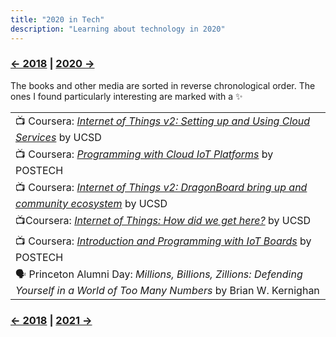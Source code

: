 ```yaml
---
title: "2020 in Tech"
description: "Learning about technology in 2020"
---
```


### [← 2018](/2018/12/31/learn-2018) | [2020 →](/2020/12/31/learn-2020)
The books and other media are sorted in reverse chronological order. The ones I found particularly interesting are marked with a ✨

| |
| --- |
| 📺 Coursera: _[Internet of Things v2: Setting up and Using Cloud Services](https://www.coursera.org/learn/internet-of-things-cloud-services-version2)_ by UCSD |
| 📺 Coursera: _[Programming with Cloud IoT Platforms](https://www.coursera.org/learn/cloud-iot-platform)_ by POSTECH |
| 📺 Coursera: _[Internet of Things v2: DragonBoard bring up and community ecosystem](https://www.coursera.org/learn/internet-of-things-dragonboard-version2)_ by UCSD |
| 📺Coursera: _[Internet of Things: How did we get here?](https://www.coursera.org/learn/internet-of-things-history)_ by UCSD |
| 📺 Coursera: _[Introduction and Programming with IoT Boards](https://www.coursera.org/learn/introduction-iot-boards)_ by POSTECH | 📺 _[The Great Hack](https://www.netflix.com/title/80117542)_ by Netflix |
| 🗣️ Princeton Alumni Day: _Millions, Billions, Zillions: Defending Yourself in a World of Too Many Numbers_ by Brian W. Kernighan |

### [← 2018](/2019/12/31/learn-2018) | [2021 →](/2020/12/31/learn-2020)
